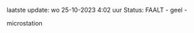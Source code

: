 laatste update: 
wo 25-10-2023  4:02   uur 
Status: FAALT - geel - 
<div class="service Y">microstation</div>